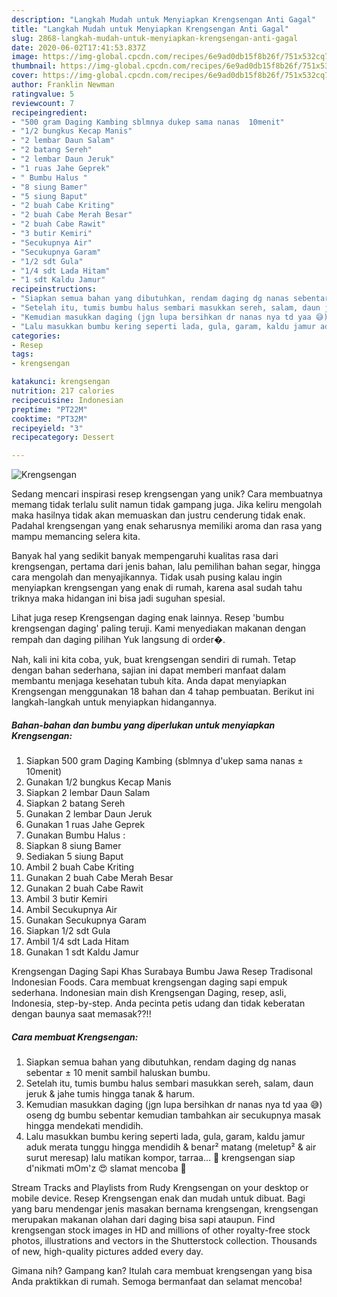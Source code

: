 ```yaml
---
description: "Langkah Mudah untuk Menyiapkan Krengsengan Anti Gagal"
title: "Langkah Mudah untuk Menyiapkan Krengsengan Anti Gagal"
slug: 2868-langkah-mudah-untuk-menyiapkan-krengsengan-anti-gagal
date: 2020-06-02T17:41:53.837Z
image: https://img-global.cpcdn.com/recipes/6e9ad0db15f8b26f/751x532cq70/krengsengan-foto-resep-utama.jpg
thumbnail: https://img-global.cpcdn.com/recipes/6e9ad0db15f8b26f/751x532cq70/krengsengan-foto-resep-utama.jpg
cover: https://img-global.cpcdn.com/recipes/6e9ad0db15f8b26f/751x532cq70/krengsengan-foto-resep-utama.jpg
author: Franklin Newman
ratingvalue: 5
reviewcount: 7
recipeingredient:
- "500 gram Daging Kambing sblmnya dukep sama nanas  10menit"
- "1/2 bungkus Kecap Manis"
- "2 lembar Daun Salam"
- "2 batang Sereh"
- "2 lembar Daun Jeruk"
- "1 ruas Jahe Geprek"
- " Bumbu Halus "
- "8 siung Bamer"
- "5 siung Baput"
- "2 buah Cabe Kriting"
- "2 buah Cabe Merah Besar"
- "2 buah Cabe Rawit"
- "3 butir Kemiri"
- "Secukupnya Air"
- "Secukupnya Garam"
- "1/2 sdt Gula"
- "1/4 sdt Lada Hitam"
- "1 sdt Kaldu Jamur"
recipeinstructions:
- "Siapkan semua bahan yang dibutuhkan, rendam daging dg nanas sebentar ± 10 menit sambil haluskan bumbu."
- "Setelah itu, tumis bumbu halus sembari masukkan sereh, salam, daun jeruk &amp; jahe tumis hingga tanak &amp; harum."
- "Kemudian masukkan daging (jgn lupa bersihkan dr nanas nya td yaa 😅) oseng dg bumbu sebentar kemudian tambahkan air secukupnya masak hingga mendekati mendidih."
- "Lalu masukkan bumbu kering seperti lada, gula, garam, kaldu jamur aduk merata tunggu hingga mendidih &amp; benar² matang (meletup² &amp; air surut meresap) lalu matikan kompor, tarraa... 🤗 krengsengan siap d&#39;nikmati mOm&#39;z 😍 slamat mencoba 🤗"
categories:
- Resep
tags:
- krengsengan

katakunci: krengsengan 
nutrition: 217 calories
recipecuisine: Indonesian
preptime: "PT22M"
cooktime: "PT32M"
recipeyield: "3"
recipecategory: Dessert

---
```



![Krengsengan](https://img-global.cpcdn.com/recipes/6e9ad0db15f8b26f/751x532cq70/krengsengan-foto-resep-utama.jpg)

Sedang mencari inspirasi resep krengsengan yang unik? Cara membuatnya memang tidak terlalu sulit namun tidak gampang juga. Jika keliru mengolah maka hasilnya tidak akan memuaskan dan justru cenderung tidak enak. Padahal krengsengan yang enak seharusnya memiliki aroma dan rasa yang mampu memancing selera kita.

Banyak hal yang sedikit banyak mempengaruhi kualitas rasa dari krengsengan, pertama dari jenis bahan, lalu pemilihan bahan segar, hingga cara mengolah dan menyajikannya. Tidak usah pusing kalau ingin menyiapkan krengsengan yang enak di rumah, karena asal sudah tahu triknya maka hidangan ini bisa jadi suguhan spesial.

Lihat juga resep Krengsengan daging enak lainnya. Resep &#39;bumbu krengsengan daging&#39; paling teruji. Kami menyediakan makanan dengan rempah dan daging pilihan Yuk langsung di order�.


Nah, kali ini kita coba, yuk, buat krengsengan sendiri di rumah. Tetap dengan bahan sederhana, sajian ini dapat memberi manfaat dalam membantu menjaga kesehatan tubuh kita. Anda dapat menyiapkan Krengsengan menggunakan 18 bahan dan 4 tahap pembuatan. Berikut ini langkah-langkah untuk menyiapkan hidangannya.

<!--inarticleads1-->

##### Bahan-bahan dan bumbu yang diperlukan untuk menyiapkan Krengsengan:

1. Siapkan 500 gram Daging Kambing (sblmnya d&#39;ukep sama nanas ± 10menit)
1. Gunakan 1/2 bungkus Kecap Manis
1. Siapkan 2 lembar Daun Salam
1. Siapkan 2 batang Sereh
1. Gunakan 2 lembar Daun Jeruk
1. Gunakan 1 ruas Jahe Geprek
1. Gunakan  Bumbu Halus :
1. Siapkan 8 siung Bamer
1. Sediakan 5 siung Baput
1. Ambil 2 buah Cabe Kriting
1. Gunakan 2 buah Cabe Merah Besar
1. Gunakan 2 buah Cabe Rawit
1. Ambil 3 butir Kemiri
1. Ambil Secukupnya Air
1. Gunakan Secukupnya Garam
1. Siapkan 1/2 sdt Gula
1. Ambil 1/4 sdt Lada Hitam
1. Gunakan 1 sdt Kaldu Jamur


Krengsengan Daging Sapi Khas Surabaya Bumbu Jawa Resep Tradisonal Indonesian Foods. Cara membuat krengsengan daging sapi empuk sederhana. Indonesian main dish Krengsengan Daging, resep, asli, Indonesia, step-by-step. Anda pecinta petis udang dan tidak keberatan dengan baunya saat memasak??!! 

<!--inarticleads2-->

##### Cara membuat Krengsengan:

1. Siapkan semua bahan yang dibutuhkan, rendam daging dg nanas sebentar ± 10 menit sambil haluskan bumbu.
1. Setelah itu, tumis bumbu halus sembari masukkan sereh, salam, daun jeruk &amp; jahe tumis hingga tanak &amp; harum.
1. Kemudian masukkan daging (jgn lupa bersihkan dr nanas nya td yaa 😅) oseng dg bumbu sebentar kemudian tambahkan air secukupnya masak hingga mendekati mendidih.
1. Lalu masukkan bumbu kering seperti lada, gula, garam, kaldu jamur aduk merata tunggu hingga mendidih &amp; benar² matang (meletup² &amp; air surut meresap) lalu matikan kompor, tarraa... 🤗 krengsengan siap d&#39;nikmati mOm&#39;z 😍 slamat mencoba 🤗


Stream Tracks and Playlists from Rudy Krengsengan on your desktop or mobile device. Resep Krengsengan enak dan mudah untuk dibuat. Bagi yang baru mendengar jenis masakan bernama krengsengan, krengsengan merupakan makanan olahan dari daging bisa sapi ataupun. Find krengsengan stock images in HD and millions of other royalty-free stock photos, illustrations and vectors in the Shutterstock collection. Thousands of new, high-quality pictures added every day. 

Gimana nih? Gampang kan? Itulah cara membuat krengsengan yang bisa Anda praktikkan di rumah. Semoga bermanfaat dan selamat mencoba!
